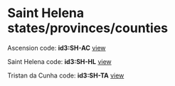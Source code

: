 # Saint Helena states/provinces/counties
Ascension     code: **id3:SH-AC**     [view](../export/geojson/medium/id3/sh/ac.geojson)     


Saint Helena     code: **id3:SH-HL**     [view](../export/geojson/medium/id3/sh/hl.geojson)     


Tristan da Cunha     code: **id3:SH-TA**     [view](../export/geojson/medium/id3/sh/ta.geojson)     

